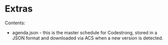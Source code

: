 # Extras

Contents:

* agenda.json - this is the master schedule for Codestrong, stored in a JSON format and downloaded via ACS when a new version is detected.